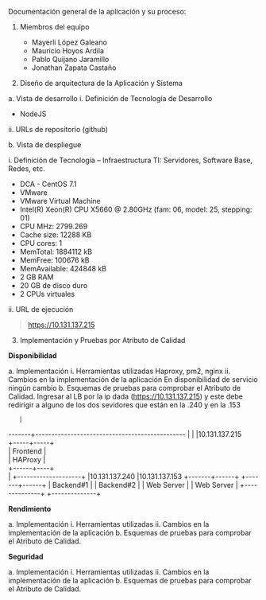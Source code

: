 Documentación	general	de	la	aplicación	y	su	proceso:

1. Miembros	del	equipo

    * Mayerli López Galeano
	* Mauricio Hoyos Ardila   
	* Pablo Quijano Jaramillo 
    * Jonathan Zapata Castaño 
	

2. Diseño	de	arquitectura de	la	Aplicación y	Sistema

a. Vista	de	desarrollo
i. Definición	de	Tecnología	de	Desarrollo
* NodeJS

ii. URLs	de	repositorio	(github)

b. Vista de	despliegue

i. Definición de Tecnología – Infraestructura TI:	Servidores,	Software Base,	Redes,	etc.

* DCA - CentOS 7.1
* VMware
* VMware Virtual Machine
* Intel(R) Xeon(R) CPU     X5660  @ 2.80GHz (fam: 06, model: 25, stepping: 01)
* CPU MHz: 2799.269
* Cache size: 12288 KB
* CPU cores: 1
* MemTotal: 1884112 kB
* MemFree: 100676 kB
* MemAvailable: 424848 kB
* 2 GB RAM
* 20 GB de disco duro
* 2 CPUs virtuales

ii. URL	de	ejecución	

> https://10.131.137.215

3. Implementación	y	Pruebas	por	Atributo	de	Calidad

**Disponibilidad**

a. Implementación
i. Herramientas	utilizadas
Haproxy, pm2, nginx
ii. Cambios	en	la	implementación	de	la	aplicación
En disponibilidad de servicio ningún cambio
b. Esquemas	de	pruebas	para	comprobar	el	Atributo	de	Calidad.
Ingresar al LB por la ip dada (https://10.131.137.215) y este debe redirigir a alguno de los dos sevidores que están en la .240 y en la .153

       |
-------+-----------------------------------------------
       |
       |
       |10.131.137.215  
 +-----+-----+     
 | Frontend  |     
 |  HAProxy  |     
 +------+----+     
        |
        +--------------------+
        |10.131.137.240      |10.131.137.153
+-------+------+     +-------+------+
|   Backend#1  |     |   Backend#2  |
|  Web Server  |     |  Web Server  |
+--------------+     +--------------+


**Rendimiento**

a. Implementación
i. Herramientas	utilizadas
ii. Cambios	en	la	implementación	de	la	aplicación
b. Esquemas	de	pruebas	para	comprobar	el	Atributo	de	Calidad.

**Seguridad**

a. Implementación
i. Herramientas	utilizadas
ii. Cambios	en	la	implementación	de	la	aplicación
b. Esquemas	de	pruebas	para	comprobar	el	Atributo	de	Calidad.